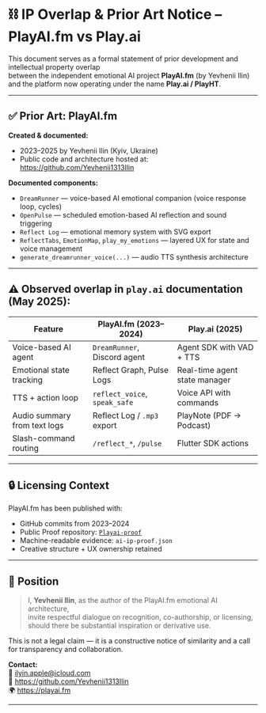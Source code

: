 # ⛓️ IP Overlap & Prior Art Notice – PlayAI.fm vs Play.ai

This document serves as a formal statement of prior development and intellectual property overlap  
between the independent emotional AI project **PlayAI.fm** (by Yevhenii Ilin) and the platform now operating under the name **Play.ai / PlayHT**.

---

## ✅ Prior Art: PlayAI.fm

**Created & documented:**  
- 2023–2025 by Yevhenii Ilin (Kyiv, Ukraine)  
- Public code and architecture hosted at: https://github.com/Yevhenii1313Ilin

**Documented components:**
- `DreamRunner` — voice-based AI emotional companion (voice response loop, cycles)
- `OpenPulse` — scheduled emotion-based AI reflection and sound triggering
- `Reflect Log` — emotional memory system with SVG export
- `ReflectTabs`, `EmotionMap`, `play_my_emotions` — layered UX for state and voice management
- `generate_dreamrunner_voice(...)` — audio TTS synthesis architecture

---

## ⚠️ Observed overlap in `play.ai` documentation (May 2025):

| Feature                       | PlayAI.fm (2023–2024)         | Play.ai (2025)                   |
|------------------------------|-------------------------------|----------------------------------|
| Voice-based AI agent         | `DreamRunner`, Discord agent  | Agent SDK with VAD + TTS         |
| Emotional state tracking     | Reflect Graph, Pulse Logs     | Real-time agent state manager    |
| TTS + action loop            | `reflect_voice`, `speak_safe` | Voice API with commands          |
| Audio summary from text logs | Reflect Log / `.mp3` export   | PlayNote (PDF → Podcast)         |
| Slash-command routing        | `/reflect_*`, `/pulse`        | Flutter SDK actions              |

---

## 🔒 Licensing Context

PlayAI.fm has been published with:
- GitHub commits from 2023–2024
- Public Proof repository: [`Playai-proof`](https://github.com/Yevhenii1313Ilin/Playai-proof)
- Machine-readable evidence: `ai-ip-proof.json`
- Creative structure + UX ownership retained

---

## 🤝 Position

> I, **Yevhenii Ilin**, as the author of the PlayAI.fm emotional AI architecture,  
invite respectful dialogue on recognition, co-authorship, or licensing,  
should there be substantial inspiration or derivative use.

This is not a legal claim — it is a constructive notice of similarity and a call for transparency and collaboration.

**Contact:**  
📧 ilyin.apple@icloud.com  
🔗 https://github.com/Yevhenii1313Ilin  
🌍 https://playai.fm

---
